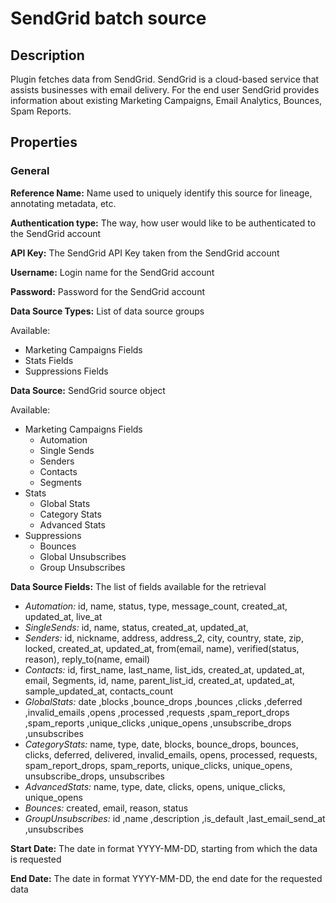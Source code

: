 # SendGrid batch source

Description
-----------
Plugin fetches data from SendGrid. SendGrid is a cloud-based service that assists businesses with email delivery. For 
the end user SendGrid provides information about existing Marketing Campaigns, Email Analytics, Bounces, Spam Reports.
 
Properties
----------
### General

**Reference Name:** Name used to uniquely identify this source for lineage, annotating metadata, etc.

**Authentication type:** The way, how user would like to be authenticated to the SendGrid account

**API Key:** The SendGrid API Key taken from the SendGrid account

**Username:** Login name for the SendGrid account

**Password:** Password for the SendGrid account

**Data Source Types:** List of data source groups

Available:
- Marketing Campaigns Fields
- Stats Fields
- Suppressions Fields

**Data Source:**  SendGrid source object

Available:
- Marketing Campaigns Fields
  - Automation
  - Single Sends
  - Senders
  - Contacts
  - Segments
- Stats
  - Global Stats
  - Category Stats
  - Advanced Stats
- Suppressions
  - Bounces
  - Global Unsubscribes
  - Group Unsubscribes
  
**Data Source Fields:** The list of fields available for the retrieval

- *Automation:* id, name, status, type, message_count, created_at, updated_at, live_at
- *SingleSends:* id, name, status, created_at, updated_at,
- *Senders:* id, nickname, address, address_2, city, country, state, zip, locked, created_at, updated_at, from(email, name), verified(status, reason), reply_to(name, email)
- *Contacts:* id, first_name, last_name, list_ids, created_at, updated_at, email, Segments, id, name, parent_list_id, created_at, updated_at, sample_updated_at, contacts_count
- *GlobalStats:* date ,blocks ,bounce_drops ,bounces ,clicks ,deferred ,invalid_emails ,opens ,processed ,requests ,spam_report_drops ,spam_reports ,unique_clicks ,unique_opens ,unsubscribe_drops ,unsubscribes
- *CategoryStats:* name, type, date, blocks, bounce_drops, bounces, clicks, deferred, delivered, invalid_emails, opens, processed, requests, spam_report_drops, spam_reports, unique_clicks, unique_opens, unsubscribe_drops, unsubscribes
- *AdvancedStats:* name, type, date, clicks, opens, unique_clicks, unique_opens
- *Bounces:* created, email, reason, status
- *GroupUnsubscribes:* id ,name ,description ,is_default ,last_email_send_at ,unsubscribes

**Start Date:** The date in format YYYY-MM-DD, starting from which the data is requested

**End Date:**  The date in format YYYY-MM-DD, the end date for the requested data



